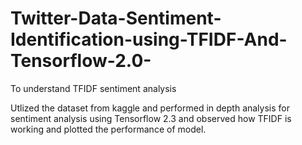# Twitter-Data-Sentiment-Identification-using-TFIDF-And-Tensorflow-2.0-
To understand TFIDF sentiment analysis


Utlized the dataset from kaggle and performed in depth analysis for sentiment analysis using Tensorflow 2.3 and observed how TFIDF is working and plotted the performance of model.
